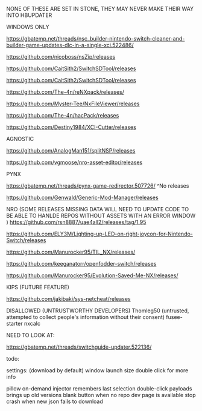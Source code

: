 NONE OF THESE ARE SET IN STONE, THEY MAY NEVER MAKE THEIR WAY INTO HBUPDATER



WINDOWS ONLY

https://gbatemp.net/threads/nsc_builder-nintendo-switch-cleaner-and-builder-game-updates-dlc-in-a-single-xci.522486/ 

https://github.com/nicoboss/nsZip/releases

https://github.com/CaitSith2/SwitchSDTool/releases

https://github.com/CaitSith2/SwitchSDTool/releases

https://github.com/The-4n/reNXpack/releases/

https://github.com/Myster-Tee/NxFileViewer/releases

https://github.com/The-4n/hacPack/releases

https://github.com/Destiny1984/XCI-Cutter/releases

AGNOSTIC

https://github.com/AnalogMan151/splitNSP/releases

https://github.com/vgmoose/nro-asset-editor/releases


PYNX

https://gbatemp.net/threads/pynx-game-redirector.507726/
^No releases

https://github.com/Genwald/Generic-Mod-Manager/releases

NRO (SOME RELEASES MISSING DATA WILL NEED TO UPDATE CODE TO BE ABLE TO HANLDE REPOS WITHOUT ASSETS WITH AN ERROR WINDOW )
https://github.com/rsn8887/uae4all2/releases/tag/1.95

https://github.com/ELY3M/Lighting-up-LED-on-right-joycon-for-Nintendo-Switch/releases

https://github.com/Manurocker95/TIL_NX/releases/

https://github.com/keeganatorr/openfodder-switch/releases

https://github.com/Manurocker95/Evolution-Saved-Me-NX/releases/

KIPS (FUTURE FEATURE)

https://github.com/jakibaki/sys-netcheat/releases

DISALLOWED (UNTRUSTWORTHY DEVELOPERS)
Thomleg50 (untrusted, attempted to collect people's information without their consent)
    fusee-starter
    nxcalc

NEED TO LOOK AT:

https://gbatemp.net/threads/switchguide-updater.522136/


todo:


settings:
(download by default)
window launch size
double click for more info




pillow on-demand
injector remembers last selection
double-click payloads brings up old versions
blank button when no repo dev page is available
stop crash when new json fails to download
